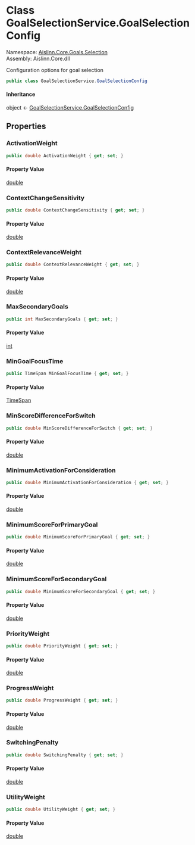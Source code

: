 # <a id="Aislinn_Core_Goals_Selection_GoalSelectionService_GoalSelectionConfig"></a> Class GoalSelectionService.GoalSelectionConfig

Namespace: [Aislinn.Core.Goals.Selection](Aislinn.Core.Goals.Selection.md)  
Assembly: Aislinn.Core.dll  

Configuration options for goal selection

```csharp
public class GoalSelectionService.GoalSelectionConfig
```

#### Inheritance

object ← 
[GoalSelectionService.GoalSelectionConfig](Aislinn.Core.Goals.Selection.GoalSelectionService.GoalSelectionConfig.md)

## Properties

### <a id="Aislinn_Core_Goals_Selection_GoalSelectionService_GoalSelectionConfig_ActivationWeight"></a> ActivationWeight

```csharp
public double ActivationWeight { get; set; }
```

#### Property Value

 [double](https://learn.microsoft.com/dotnet/api/system.double)

### <a id="Aislinn_Core_Goals_Selection_GoalSelectionService_GoalSelectionConfig_ContextChangeSensitivity"></a> ContextChangeSensitivity

```csharp
public double ContextChangeSensitivity { get; set; }
```

#### Property Value

 [double](https://learn.microsoft.com/dotnet/api/system.double)

### <a id="Aislinn_Core_Goals_Selection_GoalSelectionService_GoalSelectionConfig_ContextRelevanceWeight"></a> ContextRelevanceWeight

```csharp
public double ContextRelevanceWeight { get; set; }
```

#### Property Value

 [double](https://learn.microsoft.com/dotnet/api/system.double)

### <a id="Aislinn_Core_Goals_Selection_GoalSelectionService_GoalSelectionConfig_MaxSecondaryGoals"></a> MaxSecondaryGoals

```csharp
public int MaxSecondaryGoals { get; set; }
```

#### Property Value

 [int](https://learn.microsoft.com/dotnet/api/system.int32)

### <a id="Aislinn_Core_Goals_Selection_GoalSelectionService_GoalSelectionConfig_MinGoalFocusTime"></a> MinGoalFocusTime

```csharp
public TimeSpan MinGoalFocusTime { get; set; }
```

#### Property Value

 [TimeSpan](https://learn.microsoft.com/dotnet/api/system.timespan)

### <a id="Aislinn_Core_Goals_Selection_GoalSelectionService_GoalSelectionConfig_MinScoreDifferenceForSwitch"></a> MinScoreDifferenceForSwitch

```csharp
public double MinScoreDifferenceForSwitch { get; set; }
```

#### Property Value

 [double](https://learn.microsoft.com/dotnet/api/system.double)

### <a id="Aislinn_Core_Goals_Selection_GoalSelectionService_GoalSelectionConfig_MinimumActivationForConsideration"></a> MinimumActivationForConsideration

```csharp
public double MinimumActivationForConsideration { get; set; }
```

#### Property Value

 [double](https://learn.microsoft.com/dotnet/api/system.double)

### <a id="Aislinn_Core_Goals_Selection_GoalSelectionService_GoalSelectionConfig_MinimumScoreForPrimaryGoal"></a> MinimumScoreForPrimaryGoal

```csharp
public double MinimumScoreForPrimaryGoal { get; set; }
```

#### Property Value

 [double](https://learn.microsoft.com/dotnet/api/system.double)

### <a id="Aislinn_Core_Goals_Selection_GoalSelectionService_GoalSelectionConfig_MinimumScoreForSecondaryGoal"></a> MinimumScoreForSecondaryGoal

```csharp
public double MinimumScoreForSecondaryGoal { get; set; }
```

#### Property Value

 [double](https://learn.microsoft.com/dotnet/api/system.double)

### <a id="Aislinn_Core_Goals_Selection_GoalSelectionService_GoalSelectionConfig_PriorityWeight"></a> PriorityWeight

```csharp
public double PriorityWeight { get; set; }
```

#### Property Value

 [double](https://learn.microsoft.com/dotnet/api/system.double)

### <a id="Aislinn_Core_Goals_Selection_GoalSelectionService_GoalSelectionConfig_ProgressWeight"></a> ProgressWeight

```csharp
public double ProgressWeight { get; set; }
```

#### Property Value

 [double](https://learn.microsoft.com/dotnet/api/system.double)

### <a id="Aislinn_Core_Goals_Selection_GoalSelectionService_GoalSelectionConfig_SwitchingPenalty"></a> SwitchingPenalty

```csharp
public double SwitchingPenalty { get; set; }
```

#### Property Value

 [double](https://learn.microsoft.com/dotnet/api/system.double)

### <a id="Aislinn_Core_Goals_Selection_GoalSelectionService_GoalSelectionConfig_UtilityWeight"></a> UtilityWeight

```csharp
public double UtilityWeight { get; set; }
```

#### Property Value

 [double](https://learn.microsoft.com/dotnet/api/system.double)

